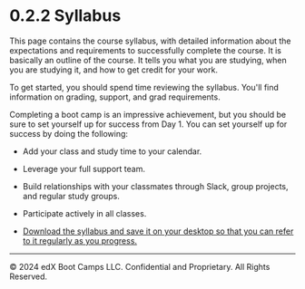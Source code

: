 # 0.2.2 Syllabus

This page contains the course syllabus, with detailed information about the expectations and requirements to successfully complete the course. It is basically an outline of the course. It tells you what you are studying, when you are studying it, and how to get credit for your work.

To get started, you should spend time reviewing the syllabus. You'll find information on grading, support, and grad requirements.

Completing a boot camp is an impressive achievement, but you should be sure to set yourself up for success from Day 1. You can set yourself up for success by doing the following:

* Add your class and study time to your calendar.

* Leverage your full support team.

* Build relationships with your classmates through Slack, group projects, and regular study groups.

* Participate actively in all classes.

* [Download the syllabus and save it on your desktop so that you can refer to it regularly as you progress.](https://courses.bootcampspot.com/courses/1750/files/1635467/download?download_frd=1)

---
© 2024 edX Boot Camps LLC. Confidential and Proprietary. All Rights Reserved.
